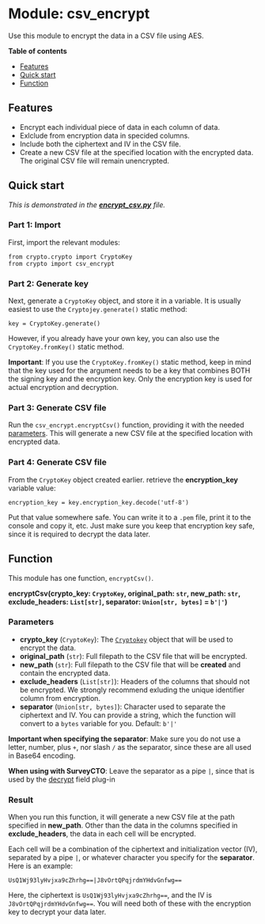 # Module: csv_encrypt

Use this module to encrypt the data in a CSV file using AES.

**Table of contents**

* [Features](#features)
* [Quick start](#quick-start)
* [Function](#function)

## Features

* Encrypt each individual piece of data in each column of data.
* Exlclude from encryption data in specided columns.
* Include both the ciphertext and IV in the CSV file.
* Create a new CSV file at the specified location with the encrypted data. The original CSV file will remain unencrypted.

## Quick start

*This is demonstrated in the [**encrypt_csv.py**](../source/encrypt_csv.py) file.*

### Part 1: Import

First, import the relevant modules:

    from crypto.crypto import CryptoKey
    from crypto import csv_encrypt

### Part 2: Generate key

Next, generate a `CryptoKey` object, and store it in a variable. It is usually easiest to use the `Cryptojey.generate()` static method:

    key = CryptoKey.generate()

However, if you already have your own key, you can also use the `CryptoKey.fromKey()` static method.

**Important**: If you use the `CryptoKey.fromKey()` static method, keep in mind that the key used for the argument needs to be a key that combines BOTH the signing key and the encryption key. Only the encryption key is used for actual encryption and decryption.

### Part 3: Generate CSV file

Run the `csv_encrypt.encryptCsv()` function, providing it with the needed [parameters](#parameters). This will generate a new CSV file at the specified location with encrypted data.

### Part 4: Generate CSV file

From the `CryptoKey` object created earlier. retrieve the **encryption_key** variable value:

    encryption_key = key.encryption_key.decode('utf-8')

Put that value somewhere safe. You can write it to a `.pem` file, print it to the console and copy it, etc. Just make sure you keep that encryption key safe, since it is required to decrypt the data later.

## Function

This module has one function, `encryptCsv()`.

**encryptCsv(crypto_key: `CryptoKey`, original_path: `str`, new_path: `str`, exclude_headers: `List[str]`, separator: `Union[str, bytes]` = `b'|'`)**

### Parameters

* **crypto_key** (`CryptoKey`): The [`Cryptokey`](crypto.md#cryptokey) object that will be used to encrypt the data.
* **original_path** (`str`): Full filepath to the CSV file that will be encrypted.
* **new_path** (`str`): Full filepath to the CSV file that will be **created** and contain the encrypted data.
* **exclude_headers** (`List[str]`): Headers of the columns that should not be encrypted. We strongly recommend exluding the unique identifier column from encryption.
* **separator** (`Union[str, bytes]`): Character used to separate the ciphertext and IV. You can provide a string, which the function will convert to a `bytes` variable for you. Default: `b'|'`

**Important when specifying the separator**: Make sure you do not use a letter, number, plus `+`, nor slash `/` as the separator, since these are all used in Base64 encoding.

**When using with SurveyCTO**: Leave the separator as a pipe `|`, since that is used by the [decrypt](https://github.com/surveycto/decrypt/blob/main/README.md) field plug-in

### Result

When you run this function, it will generate a new CSV file at the path specified in **new_path**. Other than the data in the columns specified in **exclude_headers**, the data in each cell will be encrypted.

Each cell will be a combination of the ciphertext and initialization vector (IV), separated by a pipe `|`, or whatever character you specify for the **separator**. Here is an example:

    UsQ1Wj93lyHvjxa9cZhrhg==|J8vOrtQPqjrdmYHdvGnfwg==

Here, the ciphertext is `UsQ1Wj93lyHvjxa9cZhrhg==`, and the IV is `J8vOrtQPqjrdmYHdvGnfwg==`. You will need both of these with the encryption key to decrypt your data later.